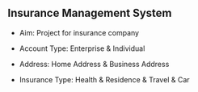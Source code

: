 ## Insurance Management System

- Aim: Project for insurance company

- Account Type: Enterprise & Individual

- Address: Home Address & Business Address

- Insurance Type: Health & Residence & Travel & Car
